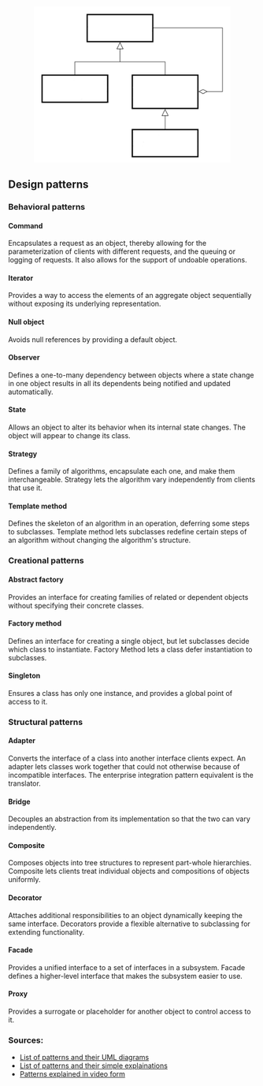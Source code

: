 <p align="center">
  <img width="400" src="images/uml.png" alt="UML diagram"></a>
</p>

## Design patterns

### Behavioral patterns

#### Command

Encapsulates a request as an object, thereby allowing for the parameterization of clients with different requests, and the queuing or logging of requests. It also allows for the support of undoable operations.

#### Iterator

Provides a way to access the elements of an aggregate object sequentially without exposing its underlying representation.  

#### Null object

Avoids null references by providing a default object.  

#### Observer

Defines a one-to-many dependency between objects where a state change in one object results in all its dependents being notified and updated automatically.  

#### State

Allows an object to alter its behavior when its internal state changes. The object will appear to change its class.  

#### Strategy

Defines a family of algorithms, encapsulate each one, and make them interchangeable. Strategy lets the algorithm vary independently from clients that use it.  

#### Template method

Defines the skeleton of an algorithm in an operation, deferring some steps to subclasses. Template method lets subclasses redefine certain steps of an algorithm without changing the algorithm's structure.  



### Creational patterns

#### Abstract factory

Provides an interface for creating families of related or dependent objects without specifying their concrete classes. 

#### Factory method

Defines an interface for creating a single object, but let subclasses decide which class to instantiate. Factory Method lets a class defer instantiation to subclasses.   

#### Singleton

Ensures a class has only one instance, and provides a global point of access to it.  



### Structural patterns

#### Adapter

Converts the interface of a class into another interface clients expect. An adapter lets classes work together that could not otherwise because of incompatible interfaces. The enterprise integration pattern equivalent is the translator.  

#### Bridge

Decouples an abstraction from its implementation so that the two can vary independently.  

#### Composite

Composes objects into tree structures to represent part-whole hierarchies. Composite lets clients treat individual objects and compositions of objects uniformly.

#### Decorator

Attaches additional responsibilities to an object dynamically keeping the same interface. Decorators provide a flexible alternative to subclassing for extending functionality.  

#### Facade

Provides a unified interface to a set of interfaces in a subsystem. Facade defines a higher-level interface that makes the subsystem easier to use.  

#### Proxy

Provides a surrogate or placeholder for another object to control access to it.  



### Sources:  

* [List of patterns and their UML diagrams](https://java-design-patterns.com/)
* [List of patterns and their simple explainations](https://github.com/kamranahmedse/design-patterns-for-humans)
* [Patterns explained in video form](https://www.youtube.com/playlist?list=PLrhzvIcii6GNjpARdnO4ueTUAVR9eMBpc)
